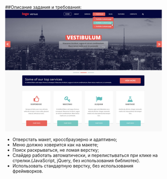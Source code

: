 ##Описание задания и требования:
![task](preview.jpg "do this") 

+ Отверстать макет, кроссбраузерно и адаптивно;
+ Меню должно ховерится как на макете;
+ Поиск раскрываться, не ломая верстку;
+ Слайдер работать автоматически, и перелистываться при клике на стрелки.(JavaScript, jQuery, без использования библиотек).
+ Использовать стандартную верстку, без использования фреймворков.